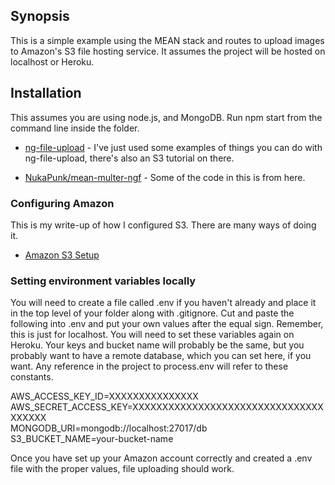 ## Synopsis

This is a simple example using the MEAN stack and routes to upload images to Amazon's S3 file hosting service. It assumes the project will be hosted on localhost or Heroku.

## Installation

This assumes you are using node.js, and MongoDB. Run npm start from the command line inside the folder.

- [ng-file-upload](https://github.com/danialfarid/ng-file-upload/blob/master/README.md) -
I've just used some examples of things you can do with ng-file-upload, there's also an S3 tutorial on there.

- [NukaPunk/mean-multer-ngf](https://github.com/NukaPunk/mean-multer-ngf) - Some of the code in this is from here. 

### Configuring Amazon
This is my write-up of how I configured S3. There are many ways of doing it.
- [Amazon S3 Setup](https://docs.google.com/document/d/1ksMWwm0hxe6UWmH0fEqVsS6fr8UxBwIFvEVPvVoE4og)

### Setting environment variables locally

You will need to create a file called .env if you haven't already and place it in the top level of your folder along with .gitignore. Cut and paste the following into .env and put your own values after the equal sign. Remember, this is just for localhost. You will need to set these variables again on Heroku. Your keys and bucket name will probably be the same, but you probably want to have a remote database, which you can set here, if you want. Any reference in the project to process.env will refer to these constants.

AWS_ACCESS_KEY_ID=XXXXXXXXXXXXXXX  
AWS_SECRET_ACCESS_KEY=XXXXXXXXXXXXXXXXXXXXXXXXXXXXXXXXXXXXXX  
MONGODB_URI=mongodb://localhost:27017/db  
S3_BUCKET_NAME=your-bucket-name  

Once you have set up your Amazon account correctly and created a .env file with the proper values, file uploading should work.
